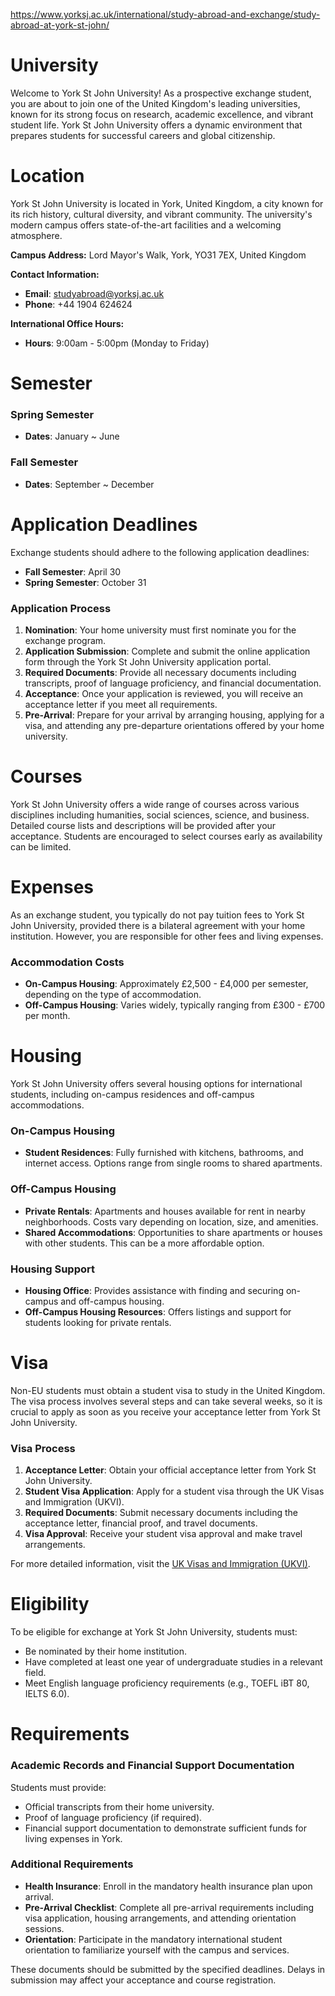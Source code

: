 https://www.yorksj.ac.uk/international/study-abroad-and-exchange/study-abroad-at-york-st-john/

# University

Welcome to York St John University! As a prospective exchange student, you are about to join one of the United Kingdom's leading universities, known for its strong focus on research, academic excellence, and vibrant student life. York St John University offers a dynamic environment that prepares students for successful careers and global citizenship.

# Location

York St John University is located in York, United Kingdom, a city known for its rich history, cultural diversity, and vibrant community. The university's modern campus offers state-of-the-art facilities and a welcoming atmosphere.

**Campus Address:**
Lord Mayor's Walk, York, YO31 7EX, United Kingdom

**Contact Information:**

- **Email**: studyabroad@yorksj.ac.uk
- **Phone**: +44 1904 624624

**International Office Hours:**

- **Hours**: 9:00am - 5:00pm (Monday to Friday)

# Semester

### Spring Semester

- **Dates**: January ~ June

### Fall Semester

- **Dates**: September ~ December

# Application Deadlines

Exchange students should adhere to the following application deadlines:

- **Fall Semester**: April 30
- **Spring Semester**: October 31

### Application Process

1. **Nomination**: Your home university must first nominate you for the exchange program.
2. **Application Submission**: Complete and submit the online application form through the York St John University application portal.
3. **Required Documents**: Provide all necessary documents including transcripts, proof of language proficiency, and financial documentation.
4. **Acceptance**: Once your application is reviewed, you will receive an acceptance letter if you meet all requirements.
5. **Pre-Arrival**: Prepare for your arrival by arranging housing, applying for a visa, and attending any pre-departure orientations offered by your home university.

# Courses

York St John University offers a wide range of courses across various disciplines including humanities, social sciences, science, and business. Detailed course lists and descriptions will be provided after your acceptance. Students are encouraged to select courses early as availability can be limited.

# Expenses

As an exchange student, you typically do not pay tuition fees to York St John University, provided there is a bilateral agreement with your home institution. However, you are responsible for other fees and living expenses.

### Accommodation Costs

- **On-Campus Housing**: Approximately £2,500 - £4,000 per semester, depending on the type of accommodation.
- **Off-Campus Housing**: Varies widely, typically ranging from £300 - £700 per month.

# Housing

York St John University offers several housing options for international students, including on-campus residences and off-campus accommodations.

### On-Campus Housing

- **Student Residences**: Fully furnished with kitchens, bathrooms, and internet access. Options range from single rooms to shared apartments.

### Off-Campus Housing

- **Private Rentals**: Apartments and houses available for rent in nearby neighborhoods. Costs vary depending on location, size, and amenities.
- **Shared Accommodations**: Opportunities to share apartments or houses with other students. This can be a more affordable option.

### Housing Support

- **Housing Office**: Provides assistance with finding and securing on-campus and off-campus housing.
- **Off-Campus Housing Resources**: Offers listings and support for students looking for private rentals.

# Visa

Non-EU students must obtain a student visa to study in the United Kingdom. The visa process involves several steps and can take several weeks, so it is crucial to apply as soon as you receive your acceptance letter from York St John University.

### Visa Process

1. **Acceptance Letter**: Obtain your official acceptance letter from York St John University.
2. **Student Visa Application**: Apply for a student visa through the UK Visas and Immigration (UKVI).
3. **Required Documents**: Submit necessary documents including the acceptance letter, financial proof, and travel documents.
4. **Visa Approval**: Receive your student visa approval and make travel arrangements.

For more detailed information, visit the [UK Visas and Immigration (UKVI)](https://www.gov.uk/government/organisations/uk-visas-and-immigration).

# Eligibility

To be eligible for exchange at York St John University, students must:

- Be nominated by their home institution.
- Have completed at least one year of undergraduate studies in a relevant field.
- Meet English language proficiency requirements (e.g., TOEFL iBT 80, IELTS 6.0).

# Requirements

### Academic Records and Financial Support Documentation

Students must provide:

- Official transcripts from their home university.
- Proof of language proficiency (if required).
- Financial support documentation to demonstrate sufficient funds for living expenses in York.

### Additional Requirements

- **Health Insurance**: Enroll in the mandatory health insurance plan upon arrival.
- **Pre-Arrival Checklist**: Complete all pre-arrival requirements including visa application, housing arrangements, and attending orientation sessions.
- **Orientation**: Participate in the mandatory international student orientation to familiarize yourself with the campus and services.

These documents should be submitted by the specified deadlines. Delays in submission may affect your acceptance and course registration.
